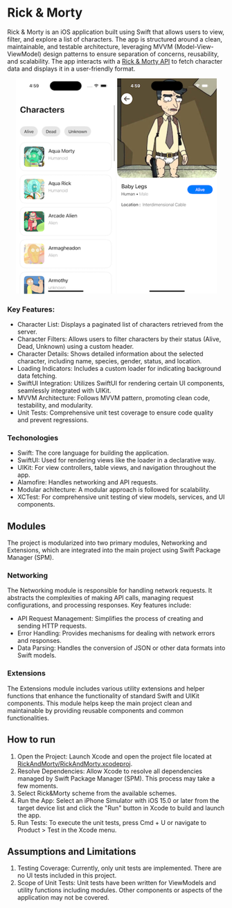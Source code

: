 # Rick & Morty
Rick & Morty is an iOS application built using Swift that allows users to view, filter, and explore a list of characters. The app is structured around a clean, maintainable, and testable architecture, leveraging MVVM (Model-View-ViewModel) design patterns to ensure separation of concerns, reusability, and scalability. The app interacts with a [Rick & Morty API](https://rickandmortyapi.com/documentation/) to fetch character data and displays it in a user-friendly format.

<p align="center">
  <img 
    src="/Screenshots/sc1.png"
    width="230" 
    title="Characters"
    >
  <img
    src="/Screenshots/sc2.png"
    width="230"
    title="Character details"
    >
</p>

### Key Features:
- Character List: Displays a paginated list of characters retrieved from the server.
- Character Filters: Allows users to filter characters by their status (Alive, Dead, Unknown) using a custom header.
- Character Details: Shows detailed information about the selected character, including name, species, gender, status, and location.
- Loading Indicators: Includes a custom loader for indicating background data fetching.
- SwiftUI Integration: Utilizes SwiftUI for rendering certain UI components, seamlessly integrated with UIKit.
- MVVM Architecture: Follows MVVM pattern, promoting clean code, testability, and modularity.
- Unit Tests: Comprehensive unit test coverage to ensure code quality and prevent regressions.

### Techonologies
- Swift: The core language for building the application.
- SwiftUI: Used for rendering views like the loader in a declarative way.
- UIKit: For view controllers, table views, and navigation throughout the app.
- Alamofire: Handles networking and API requests.
- Modular achitecture: A modular approach is followed for scalability.
- XCTest: For comprehensive unit testing of view models, services, and UI components.

## Modules
The project is modularized into two primary modules, Networking and Extensions, which are integrated into the main project using Swift Package Manager (SPM).

### Networking
The Networking module is responsible for handling network requests. It abstracts the complexities of making API calls, managing request configurations, and processing responses. Key features include:

- API Request Management: Simplifies the process of creating and sending HTTP requests.
- Error Handling: Provides mechanisms for dealing with network errors and responses.
- Data Parsing: Handles the conversion of JSON or other data formats into Swift models.

### Extensions
The Extensions module includes various utility extensions and helper functions that enhance the functionality of standard Swift and UIKit components. This module helps keep the main project clean and maintainable by providing reusable components and common functionalities.

## How to run
1. Open the Project: Launch Xcode and open the project file located at [RickAndMorty/RickAndMorty.xcodeproj](RickAndMorty/).
2. Resolve Dependencies: Allow Xcode to resolve all dependencies managed by Swift Package Manager (SPM). This process may take a few moments.
3. Select Rick&Morty scheme from the available schemes.
4. Run the App: Select an iPhone Simulator with iOS 15.0 or later from the target device list and click the "Run" button in Xcode to build and launch the app.
5. Run Tests: To execute the unit tests, press Cmd + U or navigate to Product > Test in the Xcode menu.

## Assumptions and Limitations
1. Testing Coverage: Currently, only unit tests are implemented. There are no UI tests included in this project.
2. Scope of Unit Tests: Unit tests have been written for ViewModels and utility functions including modules. Other components or aspects of the application may not be covered.
